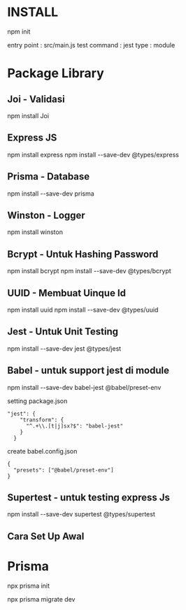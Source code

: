 # INSTALL

npm init

entry point : src/main.js
test command : jest
type : module


# Package Library

## Joi - Validasi

npm install Joi

## Express JS

npm install express
npm install --save-dev @types/express

## Prisma - Database

npm install --save-dev prisma

## Winston - Logger

npm install winston

## Bcrypt - Untuk Hashing Password

npm install bcrypt
npm install --save-dev @types/bcrypt

## UUID - Membuat Uinque Id

npm install uuid
npm install --save-dev @types/uuid

## Jest - Untuk Unit Testing

npm install --save-dev jest @types/jest

## Babel - untuk support jest di module

npm install --save-dev babel-jest @babel/preset-env

setting package.json

```
"jest": {
    "transform": {
      "^.+\\.[t|j]sx?$": "babel-jest"
    }
  }
```

create babel.config.json

```
{
  "presets": ["@babel/preset-env"]
}
```

## Supertest - untuk testing express Js

npm install --save-dev supertest @types/supertest


## Cara Set Up Awal

# Prisma

npx prisma init

npx prisma migrate dev